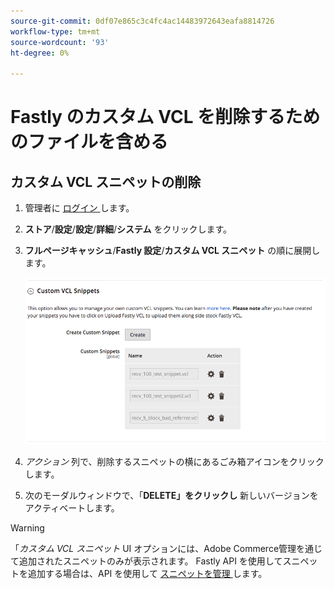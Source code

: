 ```yaml
---
source-git-commit: 0df07e865c3c4fc4ac14483972643eafa8814726
workflow-type: tm+mt
source-wordcount: '93'
ht-degree: 0%

---
```

# Fastly のカスタム VCL を削除するためのファイルを含める

## カスタム VCL スニペットの削除

1. 管理者に [ ログイン ](/help/get-started/onboarding.md#access-your-admin-panel) します。

1. **ストア**/**設定**/**設定**/**詳細**/**システム** をクリックします。

1. **フルページキャッシュ**/**Fastly 設定**/**カスタム VCL スニペット** の順に展開します。

   ![ カスタム VCL スニペットの管理 ](/help/assets/cdn/fastly-manage-snippets.png)

1. _アクション_ 列で、削除するスニペットの横にあるごみ箱アイコンをクリックします。

1. 次のモーダルウィンドウで、「**DELETE」をクリックし** 新しいバージョンをアクティベートします。

>[!WARNING]
>
>「_カスタム VCL スニペット_ UI オプションには、Adobe Commerce管理を通じて追加されたスニペットのみが表示されます。 Fastly API を使用してスニペットを追加する場合は、API を使用して [ スニペットを管理 ](/help/cloud-guide/cdn/fastly-vcl-custom-snippets.md#manage-vcl-using-the-api) します。
